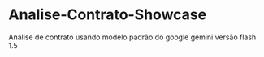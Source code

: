 # Analise-Contrato-Showcase
Analise de contrato usando modelo padrão do google gemini versão flash 1.5 

